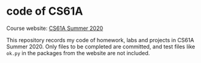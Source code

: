 # code of CS61A 

Course website: [CS61A Summer 2020](https://inst.eecs.berkeley.edu/~cs61a/su20/)

This repository records my code of homework, labs and projects in CS61A Summer 2020. Only files to be completed are committed, and test files like ```ok.py``` in the packages from the website are not included.
